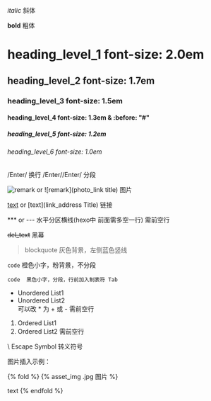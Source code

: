 *italic*  斜体

**bold**  粗体

# heading_level_1  font-size: 2.0em
## heading_level_2  font-size: 1.7em
### heading_level_3  font-size: 1.5em
#### heading_level_4  font-size: 1.3em & :before: "#"
##### heading_level_5  font-size: 1.2em
###### heading_level_6  font-size: 1.0em

/Enter/  换行
/Enter//Enter/  分段

![remark](photo_link) or 
![remark](photo_link title)  图片

[text](link_address) or
[text](link_address Title)  链接

*** or
--- 水平分区横线(hexo中 前面需多空一行)
需前空行

~~del_text~~  黑幕

> blockquote  灰色背景，左侧蓝色竖线

`code`  橙色小字，粉背景，不分段

    code  黑色小字，分段，行前加入制表符 Tab


* Unordered List1  
* Unordered List2  
可以改 * 为 + 或 -
需前空行


1. Ordered List1
2. Ordered List2
需前空行

\ Escape Symbol  转义符号

图片插入示例：

{% fold %}
{% asset_img .jpg 图片 %}

text
{% endfold %}
